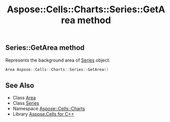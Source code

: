 ﻿---
title: Aspose::Cells::Charts::Series::GetArea method
linktitle: GetArea
second_title: Aspose.Cells for C++ API Reference
description: 'Aspose::Cells::Charts::Series::GetArea method. Represents the background area of Series object in C++.'
type: docs
weight: 1100
url: /cpp/aspose.cells.charts/series/getarea/
---
## Series::GetArea method


Represents the background area of [Series](../) object.

```cpp
Area Aspose::Cells::Charts::Series::GetArea()
```

## See Also

* Class [Area](../../../aspose.cells.drawing/area/)
* Class [Series](../)
* Namespace [Aspose::Cells::Charts](../../)
* Library [Aspose.Cells for C++](../../../)
